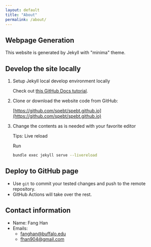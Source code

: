 ```yaml
---
layout: default
title: "About"
permalink: /about/
---
```

<!-- # About -->
## Webpage Generation
This website is generated by Jekyll with "minima" theme.
## Develop the site locally
1. Setup Jekyll local develop environment locally
   
    Check out [this GitHub Docs tutorial](https://docs.github.com/en/pages/setting-up-a-github-pages-site-with-jekyll/testing-your-github-pages-site-locally-with-jekyll).

2. Clone or download the website code from GitHub:
 
   [https://github.com/spebt/spebt.github.io](https://github.com/spebt/spebt.github.io)

3. Change the contents as is needed with your favorite editor
   
    Tips: Live reload

    Run
    ```zsh
    bundle exec jekyll serve --livereload 
    ```
    
## Deploy to GitHub page
   
   - Use `git` to commit your tested changes and push to the remote repository. 
   - GitHub Actions will take over the rest.

## Contact information
- Name: Fang Han
- Emails: 
    - fanghan@buffalo.edu
    - fhan904@gmail.com
